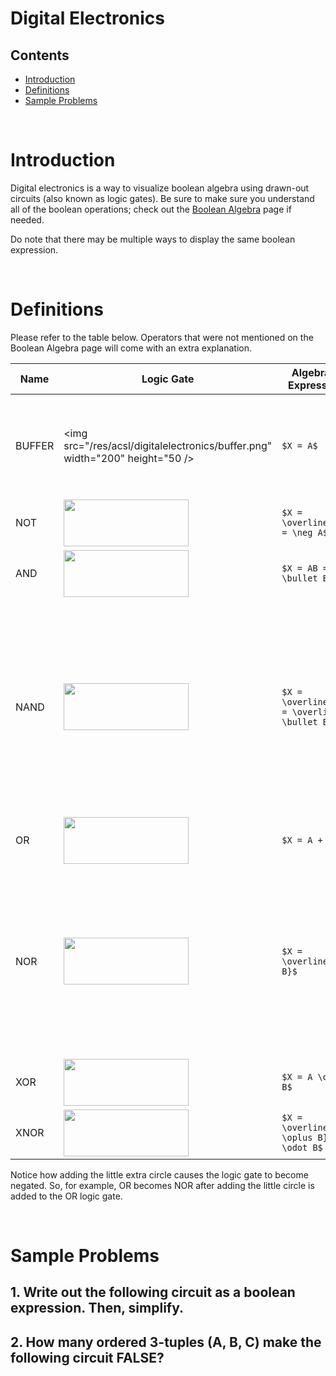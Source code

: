 # Digital Electronics

## Contents
- [Introduction](#introduction)
- [Definitions](#definitions)
- [Sample Problems](#sampleproblems)

<br>

# Introduction

Digital electronics is a way to visualize boolean algebra using drawn-out circuits (also
known as logic gates). Be sure to make sure you understand all of the boolean operations;
check out the [Boolean Algebra](/resources/acsl/booleanalgebra) page if needed.

Do note that there may be multiple ways to display the same boolean expression.

<br>

# Definitions

Please refer to the table below. Operators that were not mentioned on the Boolean
Algebra page will come with an extra explanation.

| Name | Logic Gate | Algebraic Expression | Extra Notes |
| --- | --- | --- | --- |
| BUFFER | <img src="/res/acsl/digitalelectronics/buffer.png" width="200" height="50 /> | `$X = A$` | This logic gate doesn't really do much; the output is the input. |
| NOT | <img src="/res/acsl/digitalelectronics/not.png" width="200" height="75" /> | `$X = \overline{A} = \neg A$` | |
| AND | <img src="/res/acsl/digitalelectronics/and.png" width="200" height="75" /> | `$X = AB = A \bullet B$` | |
| NAND | <img src="/res/acsl/digitalelectronics/nand.png" width="200" height="75" /> | `$X = \overline{AB} = \overline{A \bullet B}$` | This is the opposite of the *and* operator. Whatever is evaluated as true for the *and* operator becomes false, and vice versa. |
| OR | <img src="/res/acsl/digitalelectronics/or.png" width="200" height="75" /> | `$X = A + B$` | |
| NOR | <img src="/res/acsl/digitalelectronics/nor.png" width="200" height="75" /> | `$X = \overline{A + B}$` | This is the opposite of the *or* operator. Whatever is evaluated as true for the *or* operator becomes false, and vice versa. | 
| XOR | <img src="/res/acsl/digitalelectronics/xor.png" width="200" height="75" /> | `$X = A \oplus B$` | | 
| XNOR | <img src="/res/acsl/digitalelectronics/xnor.png" width="200" height="75" /> | `$X = \overline{A \oplus B} = A \odot B$` | |

Notice how adding the little extra circle causes the logic gate to become negated. So, for example, OR becomes NOR after
adding the little circle is added to the OR logic gate.

<br>

# Sample Problems 

## 1. Write out the following circuit as a boolean expression. Then, simplify.

## 2. How many ordered 3-tuples (A, B, C) make the following circuit FALSE?
